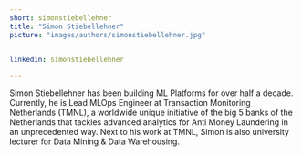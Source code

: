 ```yaml
---
short: simonstiebellehner
title: "Simon Stiebellehner"
picture: "images/authors/simonstiebellehner.jpg"


linkedin: simonstiebellehner

---
```


Simon Stiebellehner has been building ML Platforms for over half a decade. Currently, he is Lead MLOps Engineer at Transaction Monitoring Netherlands (TMNL), a worldwide unique initiative of the big 5 banks of the Netherlands that tackles advanced analytics for Anti Money Laundering in an unprecedented way. Next to his work at TMNL, Simon is also university lecturer for Data Mining & Data Warehousing.